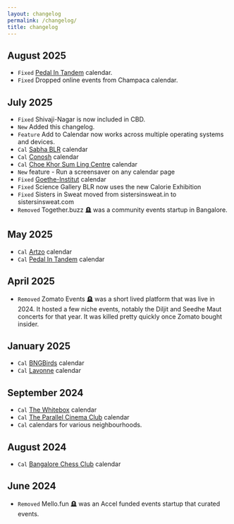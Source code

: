 ```yaml
---
layout: changelog
permalink: /changelog/
title: changelog
---
```


## August 2025

- `Fixed` [Pedal In Tandem](/cal/pedalintandem) calendar.
- `Fixed` Dropped online events from Champaca calendar.

## July 2025

- `Fixed` Shivaji-Nagar is now included in CBD.
- `New` Added this changelog.
- `Feature` Add to Calendar now works across multiple operating systems and devices.
- `Cal` [Sabha BLR](/cal/sabha) calendar
- `Cal` [Conosh](/cal/conosh) calendar
- `Cal` [Choe Khor Sum Ling Centre](/cal/cksl) calendar
- `New` feature - Run a screensaver on any calendar page
- `Fixed` [Goethe-Institut](/cal/goethe) calendar
- `Fixed` Science Gallery BLR now uses the new Calorie Exhibition
- `Fixed` Sisters in Sweat moved from sistersinsweat.in to sistersinsweat.com
- `Removed` Together.buzz 🪦 was a community events startup in Bangalore.

## May 2025
- `Cal` [Artzo](/cal/artzo) calendar
- `Cal` [Pedal In Tandem](/cal/pedalintandem) calendar


## April 2025
- `Removed` Zomato Events 🪦 was a short lived platform that was live in 2024. It
  hosted a few niche events, notably the Diljit and Seedhe Maut concerts for
  that year. It was killed pretty quickly once Zomato bought insider.

## January 2025

- `Cal` [BNGBirds](/cal/bngbirds) calendar
- `Cal` [Lavonne](/cal/lavonne) calendar

## September 2024
- `Cal` [The Whitebox](/cal/thewhitebox) calendar
- `Cal` [The Parallel Cinema Club](/cal/tpcc) calendar
- `Cal` calendars for various neighbourhoods.

## August 2024
- `Cal` [Bangalore Chess Club](/cal/bcc) calendar

## June 2024
- `Removed` Mello.fun 🪦 was an Accel funded events startup that curated events. 

<script>
	document.querySelectorAll('article code').forEach(el => {
		const content = el.textContent.toLowerCase().replace(/\s+/g, '-');
		el.className += ' badge-' + content;
	});

</script>